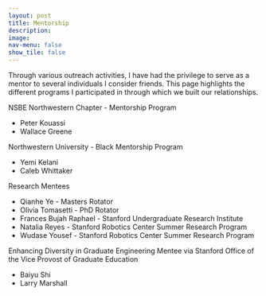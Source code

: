 ```yaml
---
layout: post
title: Mentorship
description: 
image: 
nav-menu: false
show_tile: false
---
```



Through various outreach activities, I have had the privilege to serve as a mentor to several individuals I consider friends. This page highlights the different programs I participated in through which we built our relationships.

<!-- Two -->
<!--section id="two" class="spotlights">
	<section>
		<a>
			<img src="{% link assets/images/charm_outreach1.jpg %}" alt="" data-position="center center" />
		</a>
		<div class="content">
			<div class="inner">
				<header class="major">
					<h3>NSBE Northwestern Chapter - Mentorship Program</h3>
				</header>
				<p>
                - Peter Kouassi
                - Wallace Greene
                </p>
			</div>
		</div>
	</section>
    <section>
		<a>
			<img src="{% link assets/images/charm_outreach1.jpg %}" alt="" data-position="center center" />
		</a>
		<div class="content">
			<div class="inner">
				<header class="major">
					<h3>Black Mentorship Program at Northwestern University Program</h3>
				</header>
				<p>
                - Yemi Kelani
                - Caleb Whittaker
                </p>
			</div>
		</div>
	</section-->




NSBE Northwestern Chapter - Mentorship Program
- Peter Kouassi
- Wallace Greene

Northwestern University - Black Mentorship Program
- Yemi Kelani
- Caleb Whittaker

Research Mentees
- Qianhe Ye - Masters Rotator
- Olivia Tomasetti - PhD Rotator
- Frances Bujah Raphael - Stanford Undergraduate Research Institute
- Natalia Reyes - Stanford Robotics Center Summer Research Program
- Wudase Yousef - Stanford Robotics Center Summer Research Program

Enhancing Diversity in Graduate Engineering Mentee via Stanford Office of the Vice Provost of Graduate Education
- Baiyu Shi
- Larry Marshall



